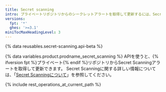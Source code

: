 ```yaml
---
title: Secret scanning
intro: プライベートリポジトリからのシークレットアラートを取得して更新するには、Secret Scanning APIが利用できます。
versions:
  fpt: '*'
  ghes: '>=3.1'
miniTocMaxHeadingLevel: 3
---
```


{% data reusables.secret-scanning.api-beta %}

{% data variables.product.prodname_secret_scanning %} APIを使うと、{% ifversion fpt %}プライベート{% endif %}リポジトリからSecret Scanningアラートを取得して更新できます。 Secret Scanningに関する詳しい情報については、「[Secret Scanningについて](/code-security/secret-security/about-secret-scanning)」を参照してください。

{% include rest_operations_at_current_path %}
